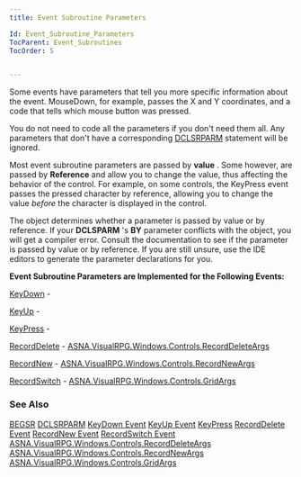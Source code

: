 ```yaml
---
title: Event Subroutine Parameters

Id: Event_Subroutine_Parameters
TocParent: Event_Subroutines
TocOrder: 5


---
```


Some events have parameters that tell you more specific information about the event. MouseDown, for example, passes the X and Y coordinates, and a code that tells which mouse button was pressed. 

You do not need to code all the parameters if you don't need them all. Any parameters that don't have a corresponding [DCLSRPARM](DCLSRPARM.html) statement will be ignored. 

Most event subroutine parameters are passed by **value** . Some however, are passed by **Reference** and allow you to change the value, thus affecting the behavior of the control. For example, on some controls, the KeyPress event passes the pressed character by reference, allowing you to change the value *before* the character is displayed in the control. 

The object determines whether a parameter is passed by value or by reference. If your **DCLSPARM** 's **BY** parameter conflicts with the object, you will get a compiler error. Consult the documentation to see if the parameter is passed by value or by reference. If you are still unsure, use the IDE editors to generate the parameter declarations for you. 

**Event Subroutine Parameters are Implemented for the Following Events:** 

[KeyDown](SF_KeyDown_Event.html) - 

[KeyUp](SF_KeyUp_Event.html) - 

[KeyPress](SF_KeyPress_Event.html) - 

[RecordDelete](SF_RecordDelete_Event.html) - [ASNA.VisualRPG.Windows.Controls.RecordDeleteArgs](aerLrfRecordDeleteArgsClass.html) 

[RecordNew](SF_RecordNew_Event.html) - [ASNA.VisualRPG.Windows.Controls.RecordNewArgs](aerLrfRecordDeleteArgsClass.html) 

[RecordSwitch](SF_RecordSwitch_Event.html) - [ASNA.VisualRPG.Windows.Controls.GridArgs](aerLrfGridArgsClass.html) 

### See Also
[BEGSR](BEGSR.html)
[DCLSRPARM](DCLSRPARM.html)
[KeyDown Event](SF_KeyDown_Event.html)
[KeyUp Event](SF_KeyUp_Event.html)
[KeyPress](SF_KeyPress_Event.html)
[RecordDelete Event](SF_RecordDelete_Event.html)
[RecordNew Event](SF_RecordNew_Event.html)
[RecordSwitch Event](SF_RecordSwitch_Event.html)
[ASNA.VisualRPG.Windows.Controls.RecordDeleteArgs](aerLrfRecordDeleteArgsClass.html)
[ASNA.VisualRPG.Windows.Controls.RecordNewArgs](aerLrfRecordDeleteArgsClass.html)
[ASNA.VisualRPG.Windows.Controls.GridArgs](aerLrfGridArgsClass.html) 
